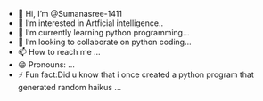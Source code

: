 - 👋 Hi, I’m @Sumanasree-1411
- 👀 I’m interested in Artficial intelligence..
- 🌱 I’m currently learning python programming...
- 💞️ I’m looking to collaborate on python coding...
- 📫 How to reach me  ...
- 😄 Pronouns: ...
- ⚡ Fun fact:Did u know that i once created a python program that generated random haikus ...

<!---
Sumanasree-1411/Sumanasree-1411 is a ✨ special ✨ repository because its `README.md` (this file) appears on your GitHub profile.
You can click the Preview link to take a look at your changes.
--->
